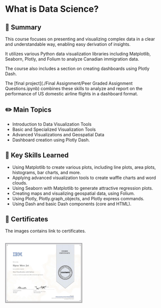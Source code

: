 # What is Data Science?

## 📌 Summary
This course focuses on presenting and visualizing complex data in a clear and understandable way, enabling easy derivation of insights. 

It utilizes various Python data visualization libraries including Matplotlib, Seaborn, Plotly, and Folium to analyze Canadian immigration data. 

The course also includes a section on creating dashboards using Plotly Dash.

 The  [final project](./Final Assignment/Peer Graded Assignment Questions.ipynb) combines these skills to analyze and report on the performance of US domestic airline flights in a dashboard format.

## ✏️ Main Topics
- Introduction to Data Visualization Tools
- Basic and Specialized Visualization Tools
- Advanced Visualizations and Geospatial Data
- Dashboard creation using Plotly Dash.

## 🎯 Key Skills Learned
- Using Matplotlib to create various plots, including line plots, area plots, histograms, bar charts, and more.
- Applying advanced visualization tools to create waffle charts and word clouds.
- Using Seaborn with Matplotlib to generate attractive regression plots.
- Creating maps and visualizing geospatial data, using Folium.
- Using Plotly, Plotly.graph_objects, and Plotly express commands.
- Using Dash and basic Dash components (core and HTML).

## 🏅 Certificates
The images contains link to certificates.
 <br/><br/> 
 
<p float="left">
  <a href="https://www.coursera.org/account/accomplishments/verify/P2V4SCSXKHKG">
      <img src="./Images/Coursera P2V4SCSXKHKG.jpg" alt="IBM certification" width="50%" height="50%" />
  </a>
</p>
